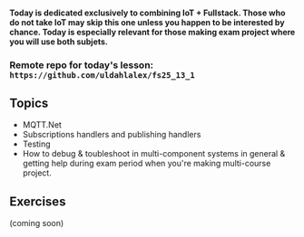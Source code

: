 #### Today is dedicated exclusively to combining IoT + Fullstack. Those who do not take IoT may skip this one unless you happen to be interested by chance. Today is especially relevant for those making exam project where you will use both subjets.

### Remote repo for today's lesson: `https://github.com/uldahlalex/fs25_13_1`

## Topics
- MQTT.Net
- Subscriptions handlers and publishing handlers
- Testing
- How to debug & toubleshoot in multi-component systems in general & getting help during exam period when you're making multi-course project.

## Exercises

(coming soon)